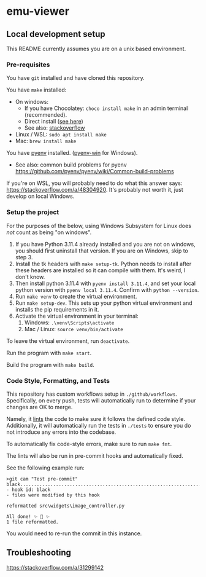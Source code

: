 # emu-viewer

## Local development setup

This README currently assumes you are on a unix based environment.

### Pre-requisites

You have `git` installed and have cloned this repository.

You have `make` installed:
- On windows:
  - If you have Chocolatey: `choco install make` in an admin terminal (recommended).
  - Direct install ([see here](https://gnuwin32.sourceforge.net/packages/make.htm))
  - See also: [stackoverflow](https://stackoverflow.com/questions/32127524/how-to-install-and-use-make-in-windows)
- Linux / WSL: `sudo apt install make`
- Mac: `brew install make`

You have [pyenv](https://github.com/pyenv/pyenv) installed. ([pyenv-win](https://github.com/pyenv-win/pyenv-win) for Windows).
- See also: common build problems for pyenv https://github.com/pyenv/pyenv/wiki/Common-build-problems

If you're on WSL, you will probably need to do what this answer says: https://stackoverflow.com/a/48304920. It's probably not worth it, just develop on local Windows.

### Setup the project

For the purposes of the below, using Windows Subsystem for Linux does *not* count as being "on windows".

1. If you have Python 3.11.4 already installed and you are not on windows, you should first uninstall that version. If you are on Windows, skip to step 3.
2. Install the tk headers with `make setup-tk`. Python needs to install after these headers are installed so it can compile with them. It's weird, I don't know.
3. Then install python 3.11.4 with `pyenv install 3.11.4`, and set your local python version with `pyenv local 3.11.4`. Confirm with `python --version`.
4. Run `make venv` to create the virtual environment.
5. Run `make setup-dev`. This sets up your python virtual environment and installs the pip requirements in it.
6. Activate the virtual environment in your terminal:
   1. Windows: `.\venv\Scripts\activate`
   2. Mac / Linux: `source venv/bin/activate`

To leave the virtual environment, run `deactivate`.

Run the program with `make start`.

Build the program with `make build`.

### Code Style, Formatting, and Tests

This repository has custom workflows setup in `./github/workflows`. Specifically,
on every push, tests will automatically run to determine if your changes are OK to merge.

Namely, it [lints](https://en.wikipedia.org/wiki/Lint_(software)) the code to make sure
it follows the defined code style. Additionally, it will automatically run the tests in
`./tests` to ensure you do not introduce any errors into the codebase.

To automatically fix code-style errors, make sure to run `make fmt`.

The lints will also be run in pre-commit hooks and automatically fixed.

See the following example run:
```
>git cam "Test pre-commit"
black....................................................................Failed
- hook id: black
- files were modified by this hook

reformatted src\widgets\image_controller.py

All done! ✨ 🍰 ✨
1 file reformatted.
```

You would need to re-run the commit in this instance.

## Troubleshooting

https://stackoverflow.com/a/31299142